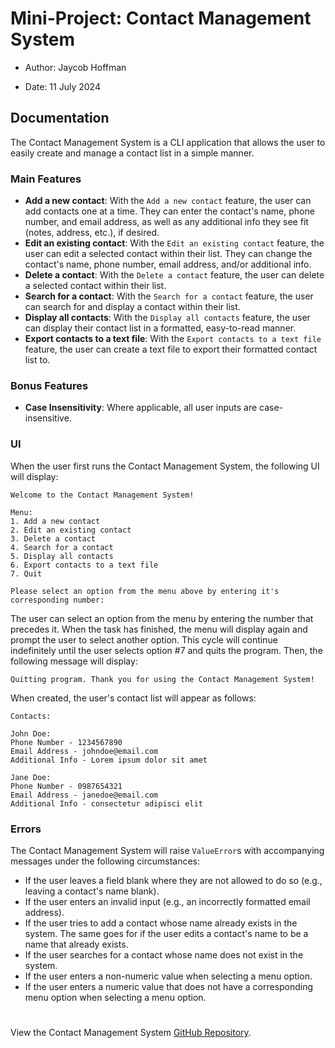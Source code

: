# Mini-Project: Contact Management System

- Author: Jaycob Hoffman

- Date: 11 July 2024

## Documentation

The Contact Management System is a CLI application that allows the user to easily create and manage a contact list in a simple manner.

### Main Features

- **Add a new contact**: With the ```Add a new contact``` feature, the user can add contacts one at a time. They can enter the contact's name, phone number, and email address, as well as any additional info they see fit (notes, address, etc.), if desired.
- **Edit an existing contact**: With the ```Edit an existing contact``` feature, the user can edit a selected contact within their list. They can change the contact's name, phone number, email address, and/or additional info.
- **Delete a contact**: With the ```Delete a contact``` feature, the user can delete a selected contact within their list.
- **Search for a contact**: With the ```Search for a contact``` feature, the user can search for and display a contact within their list.
- **Display all contacts**: With the ```Display all contacts``` feature, the user can display their contact list in a formatted, easy-to-read manner.
- **Export contacts to a text file**: With the ```Export contacts to a text file``` feature, the user can create a text file to export their formatted contact list to.

### Bonus Features

- **Case Insensitivity**: Where applicable, all user inputs are case-insensitive.

### UI

When the user first runs the Contact Management System, the following UI will display:

```
Welcome to the Contact Management System!

Menu:
1. Add a new contact
2. Edit an existing contact
3. Delete a contact
4. Search for a contact
5. Display all contacts
6. Export contacts to a text file
7. Quit

Please select an option from the menu above by entering it's corresponding number:
```

The user can select an option from the menu by entering the number that precedes it. When the task has finished, the menu will display again and prompt the user to select another option. This cycle will continue indefinitely until the user selects option #7 and quits the program. Then, the following message will display:

```
Quitting program. Thank you for using the Contact Management System!
```

When created, the user's contact list will appear as follows:

```
Contacts:

John Doe:
Phone Number - 1234567890
Email Address - johndoe@email.com
Additional Info - Lorem ipsum dolor sit amet

Jane Doe:
Phone Number - 0987654321
Email Address - janedoe@email.com
Additional Info - consectetur adipisci elit
```

### Errors

The Contact Management System will raise ```ValueError```s with accompanying messages under the following circumstances:

- If the user leaves a field blank where they are not allowed to do so (e.g., leaving a contact's name blank).
- If the user enters an invalid input (e.g., an incorrectly formatted email address).
- If the user tries to add a contact whose name already exists in the system. The same goes for if the user edits a contact's name to be a name that already exists.
- If the user searches for a contact whose name does not exist in the system.
- If the user enters a non-numeric value when selecting a menu option.
- If the user enters a numeric value that does not have a corresponding menu option when selecting a menu option.

#

View the Contact Management System [GitHub Repository](https://github.com/JaycobHoffman1/mini-project-contact-management-system).